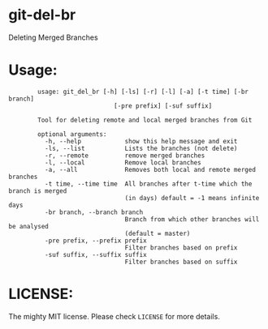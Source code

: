 # git-del-br
Deleting Merged Branches 

Usage:
======

            usage: git_del_br [-h] [-ls] [-r] [-l] [-a] [-t time] [-br branch]
                                 [-pre prefix] [-suf suffix]
            
            Tool for deleting remote and local merged branches from Git
            
            optional arguments:
              -h, --help            show this help message and exit
              -ls, --list           Lists the branches (not delete)
              -r, --remote          remove merged branches
              -l, --local           Remove local branches
              -a, --all             Removes both local and remote merged branches
              -t time, --time time  All branches after t-time which the branch is merged
                                    (in days) default = -1 means infinite days
              -br branch, --branch branch
                                    Branch from which other branches will be analysed
                                    (default = master)
              -pre prefix, --prefix prefix
                                    Filter branches based on prefix
              -suf suffix, --suffix suffix
                                    Filter branches based on suffix


LICENSE:
========

The mighty MIT license. Please check `LICENSE` for more details.
